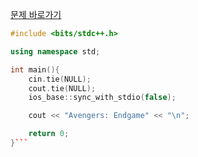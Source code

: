 [문제 바로가기](https://boj.kr/17295)

```c++
#include <bits/stdc++.h>

using namespace std;

int main(){
    cin.tie(NULL);
    cout.tie(NULL);
    ios_base::sync_with_stdio(false);

    cout << "Avengers: Endgame" << "\n";

    return 0;
}```